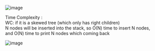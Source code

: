 ![image](https://github.com/user-attachments/assets/9db3d432-8ede-4ef2-ad98-0bf0fb271c81)   

Time Complexity :    
WC: if it is a skewed tree (which only has right children)     
N nodes will be inserted into the stack, so O(N) time to insert N nodes,   
and O(N) time to print N nodes which coming back    
     
![image](https://github.com/user-attachments/assets/711728af-4753-4d1c-b2a7-e8d6c74e873c)

   

